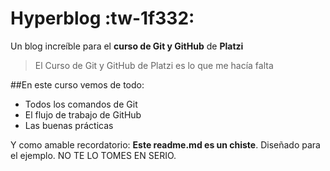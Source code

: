 # Hyperblog :tw-1f332:
Un blog increíble para el **curso de Git y GitHub** de **Platzi**
>El Curso de Git y GitHub de Platzi es lo que me hacía falta

##En este curso vemos de todo:
- Todos los comandos de Git
- El flujo de trabajo de GitHub
- Las buenas prácticas

Y como amable recordatorio: **Este readme.md es un chiste**. Diseñado para el ejemplo. NO TE LO TOMES EN SERIO.